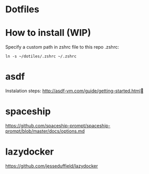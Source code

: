 # Dotfiles

# How to install (WIP)

Specify a custom path in zshrc file to this repo .zshrc:

`ln -s ~/dotiles/.zshrc ~/.zshrc`


# asdf

Instalation steps:
http://asdf-vm.com/guide/getting-started.html

# spaceship

https://github.com/spaceship-prompt/spaceship-prompt/blob/master/docs/options.md

# lazydocker

https://github.com/jesseduffield/lazydocker
